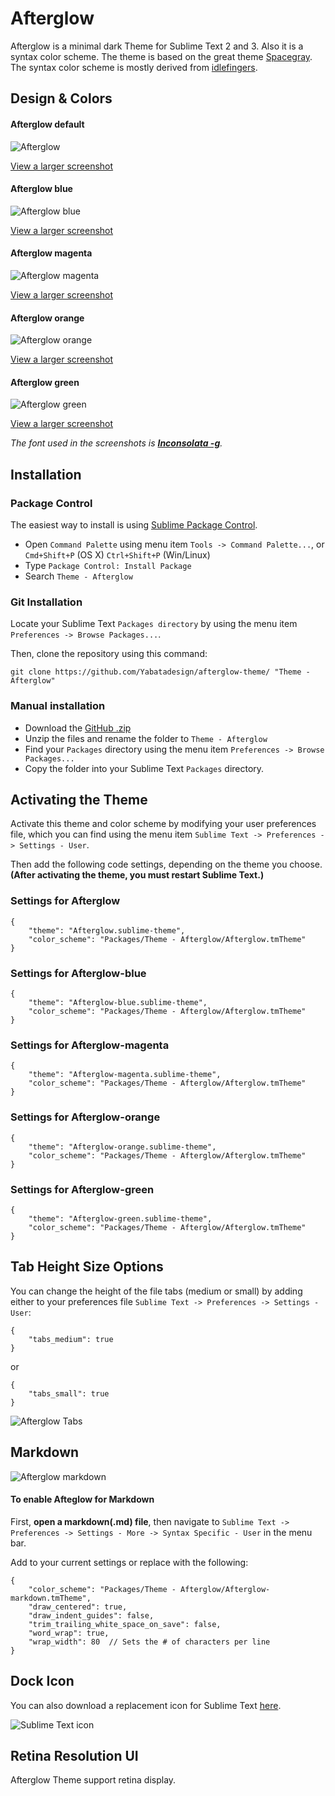 # Afterglow

Afterglow is a minimal dark Theme for Sublime Text 2 and 3. Also it is a syntax color scheme. The theme is based on the great theme [Spacegray](https://github.com/kkga/spacegray). The syntax color scheme is mostly derived from [idlefingers](http://idlefingers.co.uk/).


## Design & Colors

#### Afterglow default

![Afterglow](Screenshots/Afterglow-default.png)

[View a larger screenshot](https://raw.githubusercontent.com/YabataDesign/afterglow-theme/master/Screenshots/Afterglow-default.png)

#### Afterglow blue

![Afterglow blue](Screenshots/Afterglow-blue.png)

[View a larger screenshot](https://raw.githubusercontent.com/YabataDesign/afterglow-theme/master/Screenshots/Afterglow-blue.png)

#### Afterglow magenta

![Afterglow magenta](Screenshots/Afterglow-magenta.png)

[View a larger screenshot](https://raw.githubusercontent.com/YabataDesign/afterglow-theme/master/Screenshots/Afterglow-magenta.png)

#### Afterglow orange

![Afterglow orange](Screenshots/Afterglow-orange.png)

[View a larger screenshot](https://raw.githubusercontent.com/YabataDesign/afterglow-theme/master/Screenshots/Afterglow-orange.png)

#### Afterglow green

![Afterglow green](Screenshots/Afterglow-green.png)

[View a larger screenshot](https://raw.githubusercontent.com/YabataDesign/afterglow-theme/master/Screenshots/Afterglow-green.png)

*The font used in the screenshots is [__Inconsolata -g__](http://leonardo-m.livejournal.com/77079.html).*


## Installation

### Package Control

The easiest way to install is using [Sublime Package Control](https://sublime.wbond.net/).

* Open `Command Palette` using menu item `Tools -> Command Palette...`, or `Cmd+Shift+P` (OS X) `Ctrl+Shift+P` (Win/Linux)
* Type `Package Control: Install Package`
* Search `Theme - Afterglow`


### Git Installation

Locate your Sublime Text `Packages directory` by using the menu item `Preferences -> Browse Packages...`.

Then, clone the repository using this command:

    git clone https://github.com/Yabatadesign/afterglow-theme/ "Theme - Afterglow"


### Manual installation

* Download the [GitHub .zip](https://github.com/Yabatadesign/afterglow-theme/archive/master.zip)
* Unzip the files and rename the folder to `Theme - Afterglow`
* Find your `Packages` directory using the menu item  `Preferences -> Browse Packages...`
* Copy the folder into your Sublime Text `Packages` directory.


## Activating the Theme

Activate this theme and color scheme by modifying your user preferences file, which you can find using the menu item `Sublime Text -> Preferences -> Settings - User`.

Then add the following code settings, depending on the theme you choose. **(After activating the theme, you must restart Sublime Text.)**

### Settings for Afterglow

    {
        "theme": "Afterglow.sublime-theme",
        "color_scheme": "Packages/Theme - Afterglow/Afterglow.tmTheme"
    }

### Settings for Afterglow-blue

    {
        "theme": "Afterglow-blue.sublime-theme",
        "color_scheme": "Packages/Theme - Afterglow/Afterglow.tmTheme"
    }

### Settings for Afterglow-magenta

    {
        "theme": "Afterglow-magenta.sublime-theme",
        "color_scheme": "Packages/Theme - Afterglow/Afterglow.tmTheme"
    }

### Settings for Afterglow-orange

    {
        "theme": "Afterglow-orange.sublime-theme",
        "color_scheme": "Packages/Theme - Afterglow/Afterglow.tmTheme"
    }

### Settings for Afterglow-green

    {
        "theme": "Afterglow-green.sublime-theme",
        "color_scheme": "Packages/Theme - Afterglow/Afterglow.tmTheme"
    }


## Tab Height Size Options

You can change the height of the file tabs (medium or small) by adding either to your preferences file `Sublime Text -> Preferences -> Settings - User`:

    {
        "tabs_medium": true
    }

or

    {
        "tabs_small": true
    }

![Afterglow Tabs](Screenshots/Afterglow-tabs.png)


## Markdown

![Afterglow markdown](Screenshots/Afterglow-markdown.png)

#### To enable Afteglow for Markdown

First, **open a markdown(.md) file**, then navigate to `Sublime Text -> Preferences -> Settings - More -> Syntax Specific - User` in the menu bar.

Add to your current settings or replace with the following:

    {
        "color_scheme": "Packages/Theme - Afterglow/Afterglow-markdown.tmTheme",
        "draw_centered": true,
        "draw_indent_guides": false,
        "trim_trailing_white_space_on_save": false,
        "word_wrap": true,
        "wrap_width": 80  // Sets the # of characters per line
    }


## Dock Icon

You can also download a replacement icon for Sublime Text [here](https://github.com/YabataDesign/sublime-text-icon).

![Sublime Text icon](https://raw.githubusercontent.com/YabataDesign/sublime-text-icon/master/Sublime_text_256x256x32.png)


## Retina Resolution UI

Afterglow Theme support retina display.

